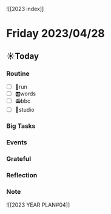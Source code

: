 ![[2023 index]]
# Friday 2023/04/28
## ☀Today
### Routine
- [ ] 🏃run
- [ ] 🆎words
- [ ] 📻bbc
- [ ] 📘studio
### Big Tasks
### Events
### Grateful
### Reflection
### Note

![[2023 YEAR PLAN#04]]